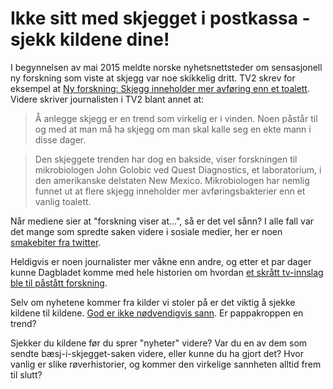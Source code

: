 Ikke sitt med skjegget i postkassa - sjekk kildene dine!
========================================================
I begynnelsen av mai 2015 meldte norske nyhetsnettsteder om sensasjonell ny forskning som viste at skjegg var noe skikkelig dritt. TV2 skrev for eksempel at [Ny forskning: Skjegg inneholder mer avføring enn et toalett](http://www.tv2.no/a/6878466). Videre skriver journalisten i TV2 blant annet at:

> Å anlegge skjegg er en trend som virkelig er i vinden. Noen påstår til og med at man må ha skjegg om man skal kalle seg en ekte mann i disse dager.

> Den skjeggete trenden har dog en bakside, viser forskningen til mikrobiologen John Golobic ved Quest Diagnostics, et laboratorium, i den amerikanske delstaten New Mexico. Mikrobiologen har nemlig funnet ut at flere skjegg inneholder mer avføringsbakterier enn et vanlig toalett.

Når mediene sier at "forskning viser at...", så er det vel sånn? I alle fall var det mange som spredte saken videre i sosiale medier, her er noen [smakebiter fra twitter](https://twitter.com/search?q=skjegg%20since%3A2015-05-03%20until%3A2015-05-05&amp;src=typd).

Heldigvis er noen journalister mer våkne enn andre, og etter et par dager kunne Dagbladet komme med hele historien om hvordan [et skrått tv-innslag ble til påstått forskning](http://www.dagbladet.no/2015/05/05/kultur/skjegg/tarmbaterier/tull/39008463/).
 
Selv om nyhetene kommer fra kilder vi stoler på er det viktig å sjekke kildene til kildene. [God er ikke nødvendigvis sann](http://www.nrk.no/ytring/pappakroppjournalistikken-1.12362322). Er pappakroppen en trend?
 
Sjekker du kildene før du sprer "nyheter" videre? Var du en av dem som sendte bæsj-i-skjegget-saken videre, eller kunne du ha gjort det? Hvor vanlig er slike røverhistorier, og kommer den virkelige sannheten alltid frem til slutt? 